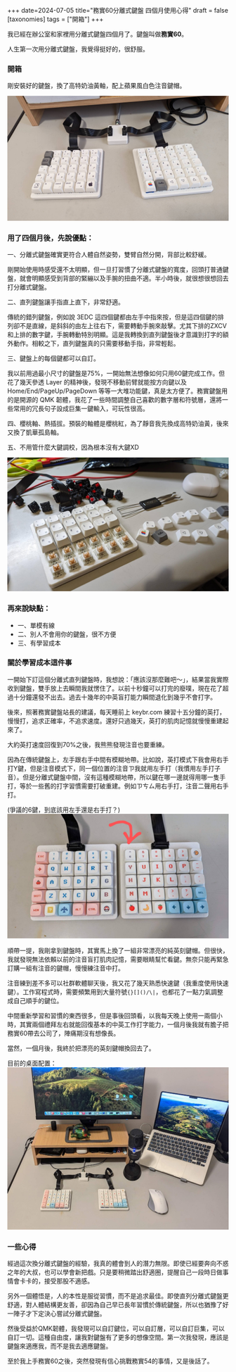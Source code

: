 +++
date=2024-07-05
title="務實60分離式鍵盤 四個月使用心得"
draft = false
[taxonomies]
tags = ["開箱"]
+++

我已經在辦公室和家裡用分離式鍵盤四個月了。鍵盤叫做**務實60**。

人生第一次用分離式鍵盤，我覺得挺好的，很舒服。

### 開箱

剛安裝好的鍵盤，換了高特奶油黃軸，配上蘋果風白色注音鍵帽。

![務實60](/img/pragmatic/keyboard.jpg)

### 用了四個月後，先說優點：

一、分離式鍵盤確實更符合人體自然姿勢，雙臂自然分開，背部比較舒緩。

剛開始使用時感受還不太明顯，但一旦打習慣了分離式鍵盤的寬度，回頭打普通鍵盤，就會明顯感受到背部的緊繃以及手腕的扭曲不適。半小時後，就很想很想回去打分離式鍵盤。

二、直列鍵盤讓手指直上直下，非常舒適。

傳統的錯列鍵盤，例如說 3EDC 這四個鍵都由左手中指來按，但是這四個鍵的排列卻不是直線，是斜斜的由左上往右下，需要轉動手腕來敲擊。尤其下排的ZXCV和上排的數字鍵，手腕轉動特別明顯。這是我轉換到直列鍵盤後才意識到打字的額外動作。相較之下，直列鍵盤真的只需要移動手指，非常輕鬆。

三、鍵盤上的每個鍵都可以自訂。

我以前用過最小尺寸的鍵盤是75%，一開始無法想像如何只用60鍵完成工作。但花了幾天參透 Layer 的精神後，發現不移動前臂就能按方向鍵以及 Home/End/PageUp/PageDown 等等一大堆功能鍵，真是太方便了。務實鍵盤用的是開源的 QMK 韌體，我花了一些時間調整自己喜歡的數字層和符號層，還將一些常用的冗長句子設成巨集一鍵輸入，可玩性很高。

四、櫻桃軸、熱插拔。預裝的軸體是櫻桃紅，為了靜音我先換成高特奶油黃，後來又換了凱華孤島軸。

五、不用管什麼大鍵調校，因為根本沒有大鍵XD

![Switch](/img/pragmatic/switch.jpg)

### 再來說缺點：

- 一、單模有線
- 二、別人不會用你的鍵盤，很不方便
- 三、有學習成本

### 關於學習成本這件事

一開始下訂這個分離式直列鍵盤時，我想說：「應該沒那麼難吧～」，結果當我實際收到鍵盤，雙手放上去瞬間我就愣住了。以前十秒鐘可以打完的廢噗，現在花了超過十分鐘還發不出去。過去十幾年的中英盲打能力瞬間退化到幾乎不會打字。

後來，照著務實鍵盤站長的建議，每天睡前上 keybr.com 練習十五分鐘的英打，慢慢打，追求正確率，不追求速度。還好只過幾天，英打的肌肉記憶就慢慢重建起來了。

大約英打速度回復到70%之後，我熊熊發現注音也要重練。

因為在傳統鍵盤上，左手跟右手中間有模糊地帶。比如說，英打模式下我會用右手打Y鍵，但是注音模式下，同一個位置的注音ㄗ我就用左手打（我慣用左手打子音）。但是分離式鍵盤中間，沒有這種模糊地帶，所以鍵在哪一邊就得用哪一隻手打，等於一些舊的打字習慣需要打破重建。例如ㄗㄘㄙ用右手打，注音二聲用右手打。

(爭議的6鍵，到底該用左手還是右手打？)
![6Key](/img/pragmatic/6key.jpg) 


順帶一提，我剛拿到鍵盤時，其實馬上換了一組非常漂亮的純英刻鍵帽。但很快，我就發現無法依賴以前的注音盲打肌肉記憶，需要眼睛幫忙看鍵。無奈只能再緊急訂購一組有注音的鍵帽，慢慢練注音中打。

注音練到差不多可以社群軟體聊天後，我又花了幾天熟悉快速鍵（我重度使用快速鍵）。工作寫程式時，需要頻繁用到大量符號`{}[]()/\|`，也都花了一點力氣調整成自己順手的鍵位。

中間重新學習和習慣的東西很多，但是事後回頭看，以我每天晚上使用一兩個小時，其實兩個禮拜左右就能回復基本的中英工作打字能力，一個月後我就有膽子把務實60帶去公司了，陣痛期沒有想像長。

當然，一個月後，我終於把漂亮的英刻鍵帽換回去了。

目前的桌面配置：
![桌面配置](/img/pragmatic/desk.jpg)

### 一些心得

經過這次換分離式鍵盤的經驗，我真的體會到人的潛力無限。即使已經要奔向不惑之年的大叔，也可以學會新把戲。只是要稍微踏出舒適圈，提醒自己一段時日做事情會卡卡的，接受那股不適感。

另外一個體悟是，人的本性是服從習慣，而不是追求最佳。即使直列分離式鍵盤更舒適，對人體結構更友善，卻因為自己早已長年習慣於傳統鍵盤，所以也猶豫了好一陣子才下定決心嘗試分離式鍵盤。

然後受益於QMK韌體，我發現可以自訂鍵位，可以自訂層，可以自訂巨集，可以自訂一切。這種自由度，讓我對鍵盤有了更多的想像空間。第一次我發現，應該是鍵盤來適應我，而不是我去適應鍵盤。

至於我上手務實60之後，突然發現有信心挑戰務實54的事情，又是後話了。
